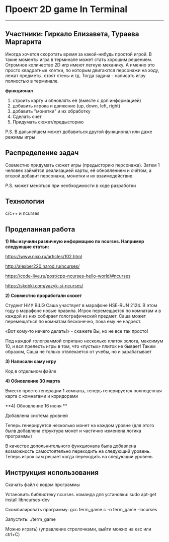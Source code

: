 # Проект 2D game In Terminal

---
Участники: Гиркало Елизавета, Тураева Маргарита
---

Иногда хочется скоротать время за какой-нибудь простой игрой. В такие моменты игра в терминале может стать хорошим решением.
Огромное количество 2D игр имеют легкую механику. А именно это просто квадратные клетки, по которым двигаются персонажи на ходу, лежат предметы, стоят стены и тд. Тогда задача - написать игру полностью в терминале.

**функционал**
1. строить карту и обновлять её (вместе с доп информацией)
2. добавить игрока и движение (up, down, left, right)
3. добавить "монетки" и их обработку
4. Сделать счет
5. Придумать сюжет/предысторию
   
P.S. В дальнейшем может добавиться другой функционал или даже режимы игры

## Распределение задач
Совместно придумать сюжет игры (предысторию персонажа). Затем 1 человек займётся реализацией карты, её обновлением и счётом, а второй добавит персонажа, монетки и их взаимодействие. 

P.S. может меняться при необходимости в ходе разработки

## Технологии
с/с++ и ncurses

## Проделанная работа

**1) Мы изучили различную информацию по ncurses. Например следующие статьи:**

https://www.nixp.ru/articles/102.html

http://alexber220.narod.ru/ncurses/

https://code-live.ru/post/cpp-ncurses-hello-world/#ncurses

https://skobki.com/yazyk-si-ncurses/

**2) Совместно проработали сюжет**

   Студент НИУ ВШЭ Саша участвует в марафоне HSE-RUN 2124. В этом году в марафоне новые правила. Игрок перемещается по комнатам и в каждой из них собирает голографический предмет. Саша может перемещаться по комнатам бесконечно, пока ему не надоест.
   
«Вот кому-то нечего делать!» - скажете Вы, но не все так просто!

Под каждой голограммой спрятано несколько плиток золота, максимум 10, и вся прелесть игры в том, что «пустых» плиток не бывает!
Таким образом, Саша не только отвлекается от учебы, но и зарабатывает

**3) Написали саму игру**

   Код в отдельном файле

**4) Обновление 30 марта**

   Вместо просто генерации 1 комнаты, теперь генерируется полноценная карта с комнатами и коридорами

**4) Обновление 16 июня **

   Добавлена система уровней

   Теперь генерируется несколько монет на каждом уровне (для этого былв добавлена структура монет и частично изменена логика программы)

   В качестве допольнительного функционала была добавлена возможность самостоятельно переходить на следующий уровень. Теперь игрок сам решает когда переходить на следующий уровень

## Инструкция использования


   Скачать файл с кодом программы
   
   Установить библиотеку ncurses. команда для установки: sudo apt-get install libncurses-dev
   
   Скомпилировать программу: gcc term_game.c -o term_game -lncurses
   
   Запустить: ./term_game
   
   Можно играть) (управление стрелочками, выйти можно на esc или ctrl+C)
